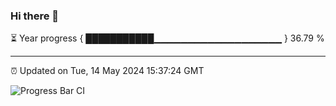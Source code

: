 ### Hi there 👋

⏳ Year progress { ███████████▁▁▁▁▁▁▁▁▁▁▁▁▁▁▁▁▁▁▁ } 36.79 %

---

⏰ Updated on Tue, 14 May 2024 15:37:24 GMT

![Progress Bar CI](https://github.com/IshwaranRudhara/GIT-ACTION/workflows/Progress%20Bar%20CI/badge.svg)
